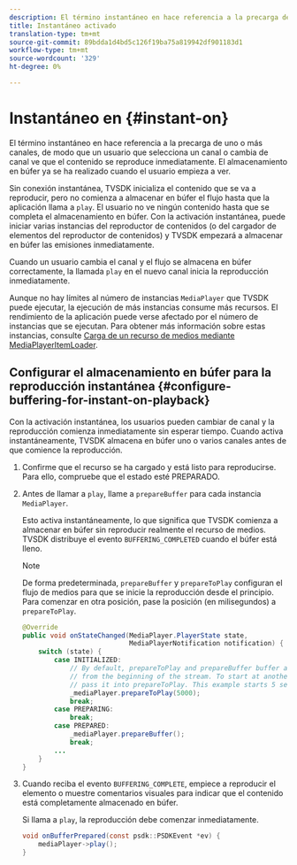 ```yaml
---
description: El término instantáneo en hace referencia a la precarga de uno o más canales, de modo que un usuario que selecciona un canal o cambia de canal ve que el contenido se reproduce inmediatamente. El almacenamiento en búfer ya se ha realizado cuando el usuario empieza a ver.
title: Instantáneo activado
translation-type: tm+mt
source-git-commit: 89bdda1d4bd5c126f19ba75a819942df901183d1
workflow-type: tm+mt
source-wordcount: '329'
ht-degree: 0%

---
```



# Instantáneo en {#instant-on}

El término instantáneo en hace referencia a la precarga de uno o más canales, de modo que un usuario que selecciona un canal o cambia de canal ve que el contenido se reproduce inmediatamente. El almacenamiento en búfer ya se ha realizado cuando el usuario empieza a ver.

Sin conexión instantánea, TVSDK inicializa el contenido que se va a reproducir, pero no comienza a almacenar en búfer el flujo hasta que la aplicación llama a `play`. El usuario no ve ningún contenido hasta que se completa el almacenamiento en búfer. Con la activación instantánea, puede iniciar varias instancias del reproductor de contenidos (o del cargador de elementos del reproductor de contenidos) y TVSDK empezará a almacenar en búfer las emisiones inmediatamente.

Cuando un usuario cambia el canal y el flujo se almacena en búfer correctamente, la llamada `play` en el nuevo canal inicia la reproducción inmediatamente.

Aunque no hay límites al número de instancias `MediaPlayer` que TVSDK puede ejecutar, la ejecución de más instancias consume más recursos. El rendimiento de la aplicación puede verse afectado por el número de instancias que se ejecutan. Para obtener más información sobre estas instancias, consulte [Carga de un recurso de medios mediante MediaPlayerItemLoader](../../../tvsdk-1.4-for-android/ui-configure/mediaplayer-initialize-for-video/android-1.4-media-mediaplayeritemloader.md).

## Configurar el almacenamiento en búfer para la reproducción instantánea {#configure-buffering-for-instant-on-playback}

Con la activación instantánea, los usuarios pueden cambiar de canal y la reproducción comienza inmediatamente sin esperar tiempo. Cuando activa instantáneamente, TVSDK almacena en búfer uno o varios canales antes de que comience la reproducción.

1. Confirme que el recurso se ha cargado y está listo para reproducirse. Para ello, compruebe que el estado esté PREPARADO.
1. Antes de llamar a `play`, llame a `prepareBuffer` para cada instancia `MediaPlayer`.

   Esto activa instantáneamente, lo que significa que TVSDK comienza a almacenar en búfer sin reproducir realmente el recurso de medios. TVSDK distribuye el evento `BUFFERING_COMPLETED` cuando el búfer está lleno.

   >[!NOTE]
   >
   >De forma predeterminada, `prepareBuffer` y `prepareToPlay` configuran el flujo de medios para que se inicie la reproducción desde el principio. Para comenzar en otra posición, pase la posición (en milisegundos) a `prepareToPlay`.

   ```java
   @Override 
   public void onStateChanged(MediaPlayer.PlayerState state,  
                              MediaPlayerNotification notification) { 
       switch (state) { 
           case INITIALIZED: 
               // By default, prepareToPlay and prepareBuffer buffer and start playing 
               // from the beginning of the stream. To start at another position, 
               // pass it into prepareToPlay. This example starts 5 seconds into the stream. 
               _mediaPlayer.prepareToPlay(5000); 
               break; 
           case PREPARING: 
               break; 
           case PREPARED: 
               _mediaPlayer.prepareBuffer(); 
               break; 
           ... 
       } 
   }
   ```

1. Cuando reciba el evento `BUFFERING_COMPLETE`, empiece a reproducir el elemento o muestre comentarios visuales para indicar que el contenido está completamente almacenado en búfer.

   Si llama a `play`, la reproducción debe comenzar inmediatamente.

   ```java
   void onBufferPrepared(const psdk::PSDKEvent *ev) { 
       mediaPlayer->play(); 
   }
   ```
